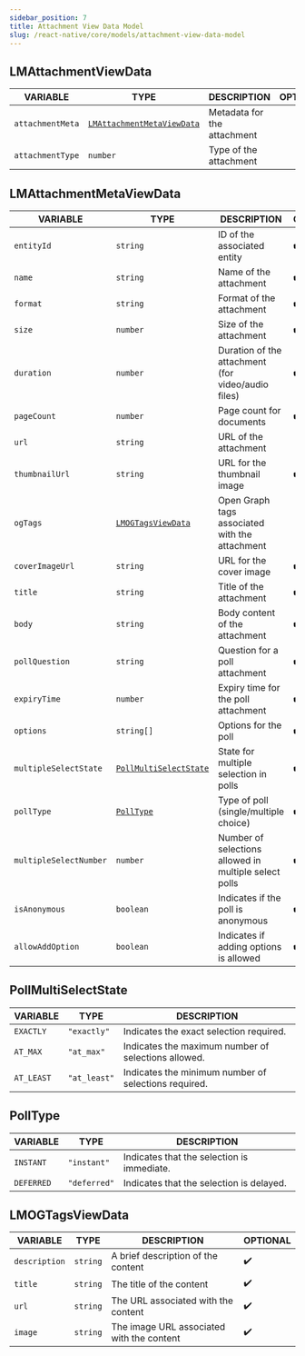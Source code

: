 ```yaml
---
sidebar_position: 7
title: Attachment View Data Model
slug: /react-native/core/models/attachment-view-data-model
---
```


## LMAttachmentViewData

| **VARIABLE**     | **TYPE**                                                | **DESCRIPTION**             | **OPTIONAL** |
| ---------------- | ------------------------------------------------------- | --------------------------- | ------------ |
| `attachmentMeta` | [`LMAttachmentMetaViewData`](#lmattachmentmetaviewdata) | Metadata for the attachment |              |
| `attachmentType` | `number`                                                | Type of the attachment      |              |

## LMAttachmentMetaViewData

| **VARIABLE**           | **TYPE**                                        | **DESCRIPTION**                                       | **OPTIONAL**       |
| ---------------------- | ----------------------------------------------- | ----------------------------------------------------- | ------------------ |
| `entityId`             | `string`                                        | ID of the associated entity                           | :heavy_check_mark: |
| `name`                 | `string`                                        | Name of the attachment                                | :heavy_check_mark: |
| `format`               | `string`                                        | Format of the attachment                              | :heavy_check_mark: |
| `size`                 | `number`                                        | Size of the attachment                                | :heavy_check_mark: |
| `duration`             | `number`                                        | Duration of the attachment (for video/audio files)    | :heavy_check_mark: |
| `pageCount`            | `number`                                        | Page count for documents                              | :heavy_check_mark: |
| `url`                  | `string`                                        | URL of the attachment                                 |                    |
| `thumbnailUrl`         | `string`                                        | URL for the thumbnail image                           | :heavy_check_mark: |
| `ogTags`               | [`LMOGTagsViewData`](#lmogtagsviewdata)         | Open Graph tags associated with the attachment        |                    |
| `coverImageUrl`        | `string`                                        | URL for the cover image                               | :heavy_check_mark: |
| `title`                | `string`                                        | Title of the attachment                               | :heavy_check_mark: |
| `body`                 | `string`                                        | Body content of the attachment                        | :heavy_check_mark: |
| `pollQuestion`         | `string`                                        | Question for a poll attachment                        | :heavy_check_mark: |
| `expiryTime`           | `number`                                        | Expiry time for the poll attachment                   | :heavy_check_mark: |
| `options`              | `string[]`                                      | Options for the poll                                  | :heavy_check_mark: |
| `multipleSelectState`  | [`PollMultiSelectState`](#pollmultiselectstate) | State for multiple selection in polls                 | :heavy_check_mark: |
| `pollType`             | [`PollType`](#polltype)                         | Type of poll (single/multiple choice)                 | :heavy_check_mark: |
| `multipleSelectNumber` | `number`                                        | Number of selections allowed in multiple select polls | :heavy_check_mark: |
| `isAnonymous`          | `boolean`                                       | Indicates if the poll is anonymous                    | :heavy_check_mark: |
| `allowAddOption`       | `boolean`                                       | Indicates if adding options is allowed                | :heavy_check_mark: |

## PollMultiSelectState

| **VARIABLE** | **TYPE**     | **DESCRIPTION**                                      |
| ------------ | ------------ | ---------------------------------------------------- |
| `EXACTLY`    | `"exactly"`  | Indicates the exact selection required.              |
| `AT_MAX`     | `"at_max"`   | Indicates the maximum number of selections allowed.  |
| `AT_LEAST`   | `"at_least"` | Indicates the minimum number of selections required. |

## PollType

| **VARIABLE** | **TYPE**     | **DESCRIPTION**                            |
| ------------ | ------------ | ------------------------------------------ |
| `INSTANT`    | `"instant"`  | Indicates that the selection is immediate. |
| `DEFERRED`   | `"deferred"` | Indicates that the selection is delayed.   |

## LMOGTagsViewData

| **VARIABLE**  | **TYPE** | **DESCRIPTION**                           | **OPTIONAL**       |
| ------------- | -------- | ----------------------------------------- | ------------------ |
| `description` | `string` | A brief description of the content        | :heavy_check_mark: |
| `title`       | `string` | The title of the content                  | :heavy_check_mark: |
| `url`         | `string` | The URL associated with the content       | :heavy_check_mark: |
| `image`       | `string` | The image URL associated with the content | :heavy_check_mark: |
